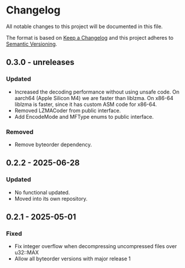 # Changelog

All notable changes to this project will be documented in this file.

The format is based on [Keep a Changelog](http://keepachangelog.com/en/1.0.0/)
and this project adheres to [Semantic Versioning](https://semver.org/spec/v2.0.0.html).

## 0.3.0 - unreleases

### Updated

- Increased the decoding performance without using unsafe code. On aarch64 (Apple Silicon M4) we are
  faster than liblzma. On x86-64 liblzma is faster, since it has custom ASM code for x86-64.
- Removed LZMACoder from public interface.
- Add EncodeMode and MFType enums to public interface.

### Removed

- Remove byteorder dependency.

## 0.2.2 - 2025-06-28

### Updated

- No functional updated.
- Moved into its own repository.

## 0.2.1 - 2025-05-01

### Fixed

- Fix integer overflow when decompressing uncompressed files over u32::MAX
- Allow all byteorder versions with major release 1
